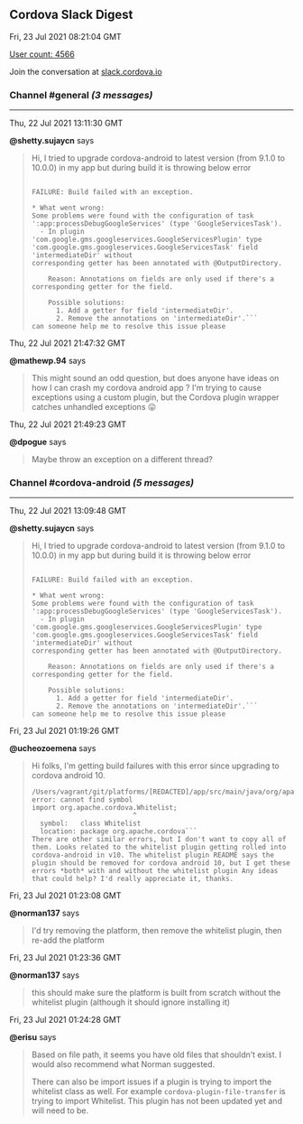## Cordova Slack Digest
Fri, 23 Jul 2021 08:21:04 GMT

[User count: 4566](https://cordova.slack.com/)


Join the conversation at [slack.cordova.io](http://slack.cordova.io/)

### __Channel #general__ _(3 messages)_
---

Thu, 22 Jul 2021 13:11:30 GMT

__@shetty.sujaycn__ says 
> Hi, I tried to upgrade cordova-android to latest version (from 9.1.0 to 10.0.0) in my app but during build it is throwing below error
> ```&gt; Task :app:processDebugGoogleServices FAILED
> 
> FAILURE: Build failed with an exception.
> 
> * What went wrong:
> Some problems were found with the configuration of task ':app:processDebugGoogleServices' (type 'GoogleServicesTask').
>   - In plugin 'com.google.gms.googleservices.GoogleServicesPlugin' type 'com.google.gms.googleservices.GoogleServicesTask' field 'intermediateDir' without
> corresponding getter has been annotated with @OutputDirectory.
> 
>     Reason: Annotations on fields are only used if there's a corresponding getter for the field.
> 
>     Possible solutions:
>       1. Add a getter for field 'intermediateDir'.
>       2. Remove the annotations on 'intermediateDir'.```
> can someone help me to resolve this issue please
> 

Thu, 22 Jul 2021 21:47:32 GMT

__@mathewp.94__ says 
> This might sound an odd question, but does anyone have ideas on how I can crash my cordova android app ? I'm trying to cause exceptions using a custom plugin, but the Cordova plugin wrapper catches unhandled exceptions 😛
> 

Thu, 22 Jul 2021 21:49:23 GMT

__@dpogue__ says 
> Maybe throw an exception on a different thread?
> 

### __Channel #cordova-android__ _(5 messages)_
---

Thu, 22 Jul 2021 13:09:48 GMT

__@shetty.sujaycn__ says 
> Hi, I tried to upgrade cordova-android to latest version (from 9.1.0 to 10.0.0) in my app but during build it is throwing below error
> ```&gt; Task :app:processDebugGoogleServices FAILED
> 
> FAILURE: Build failed with an exception.
> 
> * What went wrong:
> Some problems were found with the configuration of task ':app:processDebugGoogleServices' (type 'GoogleServicesTask').
>   - In plugin 'com.google.gms.googleservices.GoogleServicesPlugin' type 'com.google.gms.googleservices.GoogleServicesTask' field 'intermediateDir' without
> corresponding getter has been annotated with @OutputDirectory.
> 
>     Reason: Annotations on fields are only used if there's a corresponding getter for the field.
> 
>     Possible solutions:
>       1. Add a getter for field 'intermediateDir'.
>       2. Remove the annotations on 'intermediateDir'.```
> can someone help me to resolve this issue please
> 

Fri, 23 Jul 2021 01:19:26 GMT

__@ucheozoemena__ says 
> Hi folks, I'm getting build failures with this error since upgrading to cordova android 10.
> ```&gt; Task :app:compileDebugJavaWithJavac
> /Users/vagrant/git/platforms/[REDACTED]/app/src/main/java/org/apache/cordova/whitelist/WhitelistPlugin.java:25: error: cannot find symbol
> import org.apache.cordova.Whitelist;
>                          ^
>   symbol:   class Whitelist
>   location: package org.apache.cordova```
> There are other similar errors, but I don't want to copy all of them. Looks related to the whitelist plugin getting rolled into cordova-android in v10. The whitelist plugin README says the plugin should be removed for cordova android 10, but I get these errors *both* with and without the whitelist plugin Any ideas that could help? I'd really appreciate it, thanks.
> 

Fri, 23 Jul 2021 01:23:08 GMT

__@norman137__ says 
> I'd try removing the platform, then remove the whitelist plugin, then re-add the platform
> 

Fri, 23 Jul 2021 01:23:36 GMT

__@norman137__ says 
> this should make sure the platform is built from scratch without the whitelist plugin (although it should ignore installing it)
> 

Fri, 23 Jul 2021 01:24:28 GMT

__@erisu__ says 
> Based on file path, it seems you have old files that shouldn’t exist. I would also recommend what Norman suggested.
> 
> There can also be import issues if a plugin is trying to import the whitelist class as well. For example `cordova-plugin-file-transfer` is trying to import Whitelist. This plugin has not been updated yet and will need to be.
> 
